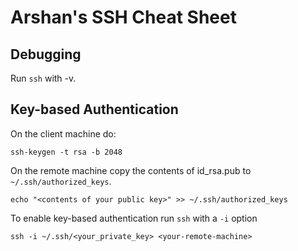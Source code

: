 
# Arshan's SSH Cheat Sheet

## Debugging
Run `ssh` with -v.

## Key-based Authentication

On the client machine do: 
```
ssh-keygen -t rsa -b 2048
```

On the remote machine copy the contents of id_rsa.pub to 
`~/.ssh/authorized_keys`.
```
echo "<contents of your public key>" >> ~/.ssh/authorized_keys
```

To enable key-based authentication run `ssh` with a `-i` option
```
ssh -i ~/.ssh/<your_private_key> <your-remote-machine>
```
